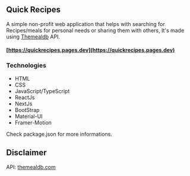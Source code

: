 ## Quick Recipes

A simple non-profit web application that helps with searching for Recipes/meals for personal needs or sharing them with others, 
It's made using [Themealdb](https://themealdb.com) API.


#### [https://quickrecipes.pages.dev](https://quickrecipes.pages.dev)



### Technologies

- HTML
- CSS
- JavaScript/TypeScript
- ReactJs
- NextJs
- BootStrap
- Material-UI
- Framer-Motion

Check package.json for more informations.


## Disclaimer
API:
[themealdb.com](https://themealdb.com)

